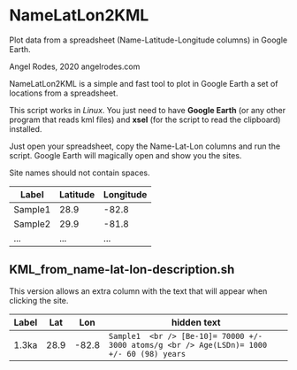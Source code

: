 # NameLatLon2KML
Plot data from a spreadsheet (Name-Latitude-Longitude columns) in Google Earth.

Angel Rodes, 2020
angelrodes.com

NameLatLon2KML is a simple and fast tool to plot in Google Earth a set of locations from a spreadsheet.

This script works in *Linux*. You just need to have **Google Earth** (or any other program that reads kml files) and **xsel** (for the script to read the clipboard) installed.

Just open your spreadsheet, copy the Name-Lat-Lon columns and run the script. Google Earth will magically open and show you the sites.

Site names should not contain spaces.

Label  | Latitude | Longitude
------------- | -------------  | -------------  
Sample1 |	28.9 |	-82.8 
Sample2 |	29.9 |	-81.8 
  ... | ... | ...

## KML_from_name-lat-lon-description.sh

This version allows an extra column with the text that will appear when clicking the site.

Label  | Lat | Lon | hidden text
------------- | -------------  | -------------  | -------------
 1.3ka |	28.9 |	-82.8 |	`Sample1  <br /> [Be-10]= 70000 +/- 3000 atoms/g <br /> Age(LSDn)= 1000 +/- 60 (98) years`



